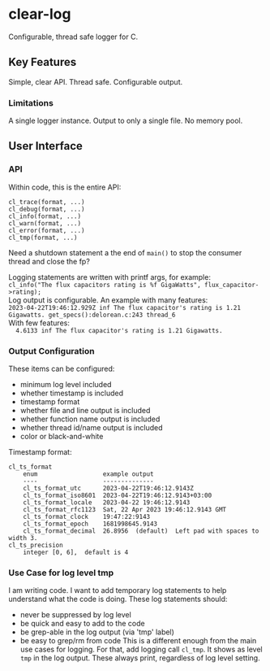 # clear-log

Configurable, thread safe logger for C.

## Key Features
Simple, clear API.
Thread safe.
Configurable output.

### Limitations
A single logger instance.
Output to only a single file.
No memory pool.

## User Interface
### API
Within code, this is the entire API:
```
cl_trace(format, ...)
cl_debug(format, ...)
cl_info(format, ...)
cl_warn(format, ...)
cl_error(format, ...)
cl_tmp(format, ...)
```
Need a shutdown statement a the end of `main()` to stop the consumer thread and close the fp?

Logging statements are written with printf args, for example:  
`cl_info("The flux capacitors rating is %f GigaWatts", flux_capacitor->rating);`  
Log output is configurable.  An example with many features:  
`2023-04-22T19:46:12.929Z inf The flux capacitor's rating is 1.21 Gigawatts. get_specs():delorean.c:243 thread_6`  
With few features:  
`  4.6133 inf The flux capacitor's rating is 1.21 Gigawatts.`

### Output Configuration
These items can be configured:
- minimum log level included
- whether timestamp is included
- timestamp format
- whether file and line output is included
- whether function name output is included
- whether thread id/name output is included
- color or black-and-white

Timestamp format:
```
cl_ts_format
    enum                  example output
    ----                  --------------
    cl_ts_format_utc      2023-04-22T19:46:12.9143Z 
    cl_ts_format_iso8601  2023-04-22T19:46:12.9143+03:00
    cl_ts_format_locale   2023-04-22 19:46:12.9143 
    cl_ts_format_rfc1123  Sat, 22 Apr 2023 19:46:12.9143 GMT
    cl_ts_format_clock    19:47:22:9143
    cl_ts_format_epoch    1681998645.9143
    cl_ts_format_decimal  26.8956  (default)  Left pad with spaces to width 3.
cl_ts_precision
    integer [0, 6],  default is 4
```

### Use Case for log level tmp
I am writing code.
I want to add temporary log statements to help understand what the code is doing.
These log statements should:
- never be suppressed by log level
- be quick and easy to add to the code
- be grep-able in the log output (via 'tmp' label)
- be easy to grep/rm from code
This is a different enough from the main use cases for logging.
For that, add logging call `cl_tmp`.
It shows as level ` tmp ` in the log output.
These always print, regardless of log level setting.


